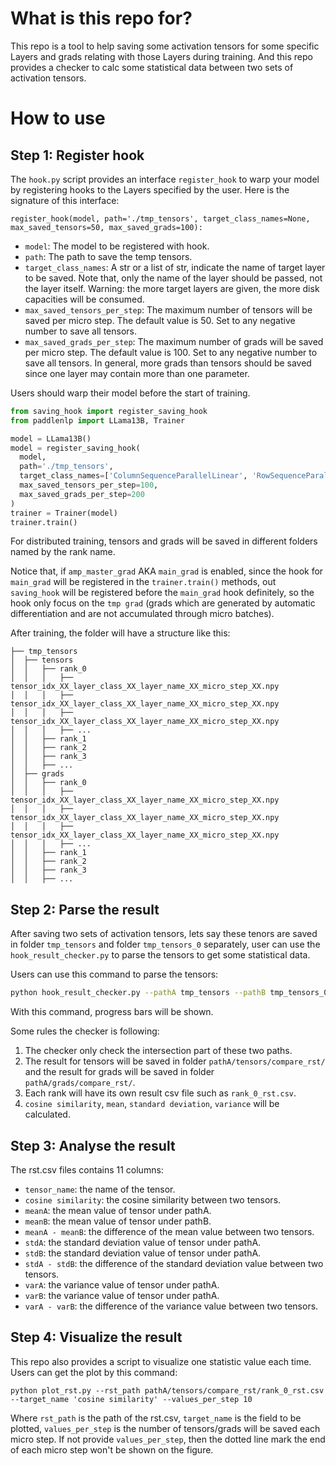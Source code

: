 # What is this repo for?
This repo is a tool to help saving some activation tensors for some specific Layers and grads relating with
those Layers during training. 
And this repo provides a checker to calc some statistical data between two sets of activation tensors.

# How to use
## Step 1: Register hook
The `hook.py` script provides an interface `register_hook` to warp your model by registering hooks 
to the Layers specified by the user. Here is the signature of this interface:

```
register_hook(model, path='./tmp_tensors', target_class_names=None, max_saved_tensors=50, max_saved_grads=100):
```
- `model`: The model to be registered with hook.
- `path`: The path to save the temp tensors.
- `target_class_names`: A str or a list of str, indicate the name of target layer to be saved. 
  Note that, only the name of the layer should be passed, not the layer itself.
  Warning: the more target layers are given, the more disk capacities will be consumed.
- `max_saved_tensors_per_step`: The maximum number of tensors will be saved per micro step.
  The default value is 50. Set to any negative number to save all tensors.
- `max_saved_grads_per_step`: The maximum number of grads will be saved per micro step.
  The default value is 100. Set to any negative number to save all tensors.
  In general, more grads than tensors should be saved since one layer may contain
  more than one parameter.

Users should warp their model before the start of training.

```python
from saving_hook import register_saving_hook
from paddlenlp import LLama13B, Trainer

model = LLama13B()
model = register_saving_hook(
  model,
  path='./tmp_tensors',
  target_class_names=['ColumnSequenceParallelLinear', 'RowSequenceParallelLinear', 'LayerNorm'],
  max_saved_tensors_per_step=100,
  max_saved_grads_per_step=200
)
trainer = Trainer(model)
trainer.train()
```

For distributed training, tensors and grads will be saved in different folders named by the rank name.

Notice that, if `amp_master_grad` AKA `main_grad` is enabled, since the hook for `main_grad` will be registered
in the `trainer.train()` methods, out `saving_hook` will be registered before the `main_grad` hook definitely, so
the hook only focus on the `tmp grad` (grads which are generated by automatic differentiation and are 
not accumulated through micro batches).

After training, the folder will have a structure like this:
```
├── tmp_tensors
│  ├── tensors
│  │   ├── rank_0
│  │   │   ├── tensor_idx_XX_layer_class_XX_layer_name_XX_micro_step_XX.npy
│  │   │   ├── tensor_idx_XX_layer_class_XX_layer_name_XX_micro_step_XX.npy
│  │   │   ├── tensor_idx_XX_layer_class_XX_layer_name_XX_micro_step_XX.npy
│  │   │   ├── ...
│  │   ├── rank_1
│  │   ├── rank_2
│  │   ├── rank_3
│  │   ├── ...
│  ├── grads
│  │   ├── rank_0
│  │   │   ├── tensor_idx_XX_layer_class_XX_layer_name_XX_micro_step_XX.npy
│  │   │   ├── tensor_idx_XX_layer_class_XX_layer_name_XX_micro_step_XX.npy
│  │   │   ├── tensor_idx_XX_layer_class_XX_layer_name_XX_micro_step_XX.npy
│  │   │   ├── ...
│  │   ├── rank_1
│  │   ├── rank_2
│  │   ├── rank_3
│  │   ├── ...
```

## Step 2: Parse the result
After saving two sets of activation tensors, lets say these tenors are saved in folder `tmp_tensors` and 
folder `tmp_tensors_0` separately, user can use the `hook_result_checker.py` to parse the tensors 
to get some statistical data.

Users can use this command to parse the tensors:

```bash
python hook_result_checker.py --pathA tmp_tensors --pathB tmp_tensors_0
```

With this command, progress bars will be shown.

Some rules the checker is following:
1. The checker only check the intersection part of these two paths.
2. The result for tensors will be saved in folder `pathA/tensors/compare_rst/` and the result for grads will
be saved in folder `pathA/grads/compare_rst/`.
3. Each rank will have its own result csv file such as `rank_0_rst.csv`.
4. `cosine similarity`, `mean`, `standard deviation`, `variance` will be calculated.

## Step 3: Analyse the result
The rst.csv files contains 11 columns:
- `tensor_name`: the name of the tensor.
- `cosine similarity`: the cosine similarity between two tensors.
- `meanA`: the mean value of tensor under pathA.
- `meanB`: the mean value of tensor under pathB.
- `meanA - meanB`: the difference of the mean value between two tensors.
- `stdA`: the standard deviation value of tensor under pathA.
- `stdB`: the standard deviation value of tensor under pathA.
- `stdA - stdB`: the difference of the standard deviation value between two tensors.
- `varA`: the variance value of tensor under pathA.
- `varB`: the variance value of tensor under pathA.
- `varA - varB`: the difference of the variance value between two tensors.

## Step 4: Visualize the result
This repo also provides a script to visualize one statistic value each time. Users can get the plot by this command:

`python plot_rst.py --rst_path pathA/tensors/compare_rst/rank_0_rst.csv --target_name 'cosine similarity' --values_per_step 10`

Where `rst_path` is the path of the rst.csv, `target_name` is the field to be plotted, `values_per_step` is the
number of tensors/grads will be saved each micro step. If not provide `values_per_step`, then the dotted line mark the
end of each micro step won't be shown on the figure.
